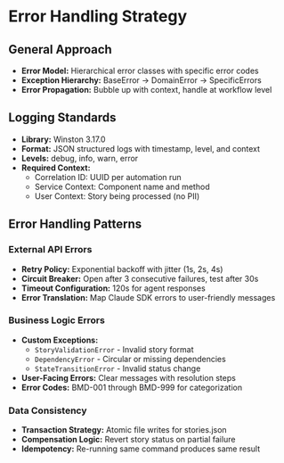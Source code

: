 # Error Handling Strategy

## General Approach

- **Error Model:** Hierarchical error classes with specific error codes
- **Exception Hierarchy:** BaseError → DomainError → SpecificErrors
- **Error Propagation:** Bubble up with context, handle at workflow level

## Logging Standards

- **Library:** Winston 3.17.0
- **Format:** JSON structured logs with timestamp, level, and context
- **Levels:** debug, info, warn, error
- **Required Context:**
  - Correlation ID: UUID per automation run
  - Service Context: Component name and method
  - User Context: Story being processed (no PII)

## Error Handling Patterns

### External API Errors

- **Retry Policy:** Exponential backoff with jitter (1s, 2s, 4s)
- **Circuit Breaker:** Open after 3 consecutive failures, test after 30s
- **Timeout Configuration:** 120s for agent responses
- **Error Translation:** Map Claude SDK errors to user-friendly messages

### Business Logic Errors

- **Custom Exceptions:** 
  - `StoryValidationError` - Invalid story format
  - `DependencyError` - Circular or missing dependencies
  - `StateTransitionError` - Invalid status change
- **User-Facing Errors:** Clear messages with resolution steps
- **Error Codes:** BMD-001 through BMD-999 for categorization

### Data Consistency

- **Transaction Strategy:** Atomic file writes for stories.json
- **Compensation Logic:** Revert story status on partial failure
- **Idempotency:** Re-running same command produces same result
